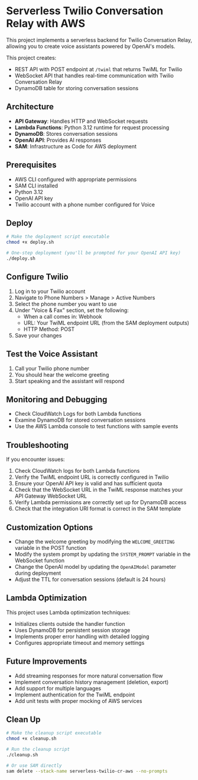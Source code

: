 # Serverless Twilio Conversation Relay with AWS

This project implements a serverless backend for Twilio Conversation Relay, allowing you to create voice assistants powered by OpenAI's models.

This project creates:
- REST API with POST endpoint at `/twiml` that returns TwiML for Twilio
- WebSocket API that handles real-time communication with Twilio Conversation Relay
- DynamoDB table for storing conversation sessions

## Architecture

- **API Gateway**: Handles HTTP and WebSocket requests
- **Lambda Functions**: Python 3.12 runtime for request processing
- **DynamoDB**: Stores conversation sessions
- **OpenAI API**: Provides AI responses
- **SAM**: Infrastructure as Code for AWS deployment

## Prerequisites

- AWS CLI configured with appropriate permissions
- SAM CLI installed
- Python 3.12
- OpenAI API key
- Twilio account with a phone number configured for Voice

## Deploy

```bash
# Make the deployment script executable
chmod +x deploy.sh

# One-step deployment (you'll be prompted for your OpenAI API key)
./deploy.sh
```

## Configure Twilio

1. Log in to your Twilio account
2. Navigate to Phone Numbers > Manage > Active Numbers
3. Select the phone number you want to use
4. Under "Voice & Fax" section, set the following:
   - When a call comes in: Webhook
   - URL: Your TwiML endpoint URL (from the SAM deployment outputs)
   - HTTP Method: POST
5. Save your changes

## Test the Voice Assistant

1. Call your Twilio phone number
2. You should hear the welcome greeting
3. Start speaking and the assistant will respond

## Monitoring and Debugging

- Check CloudWatch Logs for both Lambda functions
- Examine DynamoDB for stored conversation sessions
- Use the AWS Lambda console to test functions with sample events

## Troubleshooting

If you encounter issues:

1. Check CloudWatch logs for both Lambda functions
2. Verify the TwiML endpoint URL is correctly configured in Twilio
3. Ensure your OpenAI API key is valid and has sufficient quota
4. Check that the WebSocket URL in the TwiML response matches your API Gateway WebSocket URL
5. Verify Lambda permissions are correctly set up for DynamoDB access
6. Check that the integration URI format is correct in the SAM template

## Customization Options

- Change the welcome greeting by modifying the `WELCOME_GREETING` variable in the POST function
- Modify the system prompt by updating the `SYSTEM_PROMPT` variable in the WebSocket function
- Change the OpenAI model by updating the `OpenAIModel` parameter during deployment
- Adjust the TTL for conversation sessions (default is 24 hours)

## Lambda Optimization

This project uses Lambda optimization techniques:
- Initializes clients outside the handler function
- Uses DynamoDB for persistent session storage
- Implements proper error handling with detailed logging
- Configures appropriate timeout and memory settings

## Future Improvements

- Add streaming responses for more natural conversation flow
- Implement conversation history management (deletion, export)
- Add support for multiple languages
- Implement authentication for the TwiML endpoint
- Add unit tests with proper mocking of AWS services

## Clean Up

```bash
# Make the cleanup script executable
chmod +x cleanup.sh

# Run the cleanup script
./cleanup.sh

# Or use SAM directly
sam delete --stack-name serverless-twilio-cr-aws --no-prompts
```